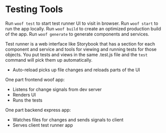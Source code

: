 # Testing Tools

Run `woof test` to start test runner UI to visit in browser.
Run `woof start` to run the app locally.
Run `woof build` to create an optimized production build of the app.
Run `woof generate` to generate components and services.

Test runner is a web interface like Storybook that has a section for each component and service and tools for viewing and running tests for those objects. You put tests and views in the same .test.js file and the `test` command will pick them up automatically.

- Auto-reload picks up file changes and reloads parts of the UI

One part frontend woof app:

- Listens for change signals from dev server
- Renders UI
- Runs the tests

One part backend express app:

- Watches files for changes and sends signals to client
- Serves client test runner app
